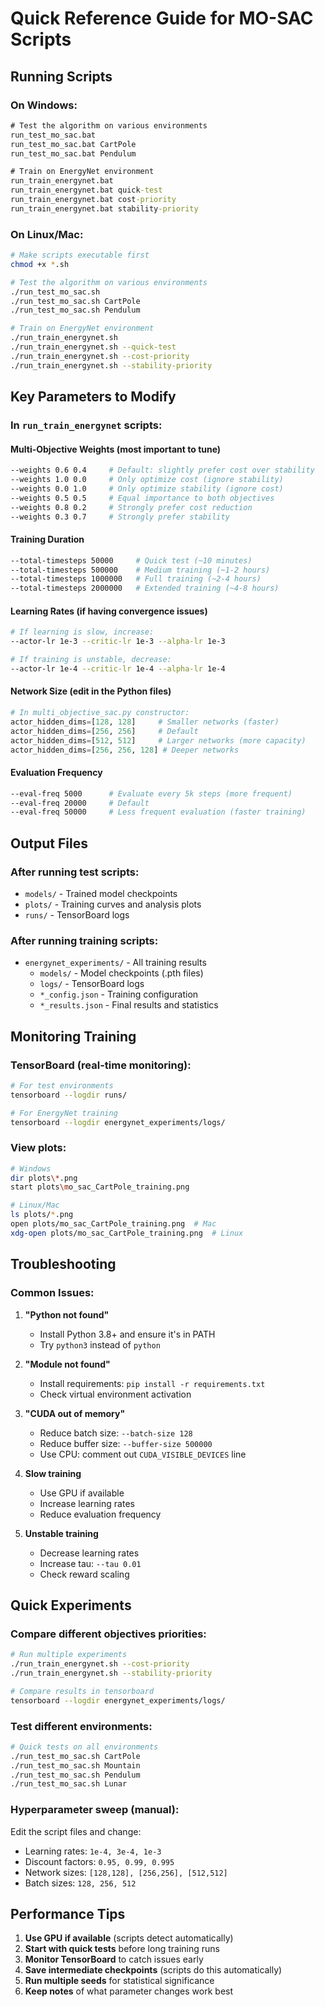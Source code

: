 # Quick Reference Guide for MO-SAC Scripts

## Running Scripts

### On Windows:
```cmd
# Test the algorithm on various environments
run_test_mo_sac.bat
run_test_mo_sac.bat CartPole
run_test_mo_sac.bat Pendulum

# Train on EnergyNet environment
run_train_energynet.bat
run_train_energynet.bat quick-test
run_train_energynet.bat cost-priority
run_train_energynet.bat stability-priority
```

### On Linux/Mac:
```bash
# Make scripts executable first
chmod +x *.sh

# Test the algorithm on various environments
./run_test_mo_sac.sh
./run_test_mo_sac.sh CartPole
./run_test_mo_sac.sh Pendulum

# Train on EnergyNet environment
./run_train_energynet.sh
./run_train_energynet.sh --quick-test
./run_train_energynet.sh --cost-priority
./run_train_energynet.sh --stability-priority
```

## Key Parameters to Modify

### In `run_train_energynet` scripts:

#### Multi-Objective Weights (most important to tune)
```bash
--weights 0.6 0.4     # Default: slightly prefer cost over stability
--weights 1.0 0.0     # Only optimize cost (ignore stability)
--weights 0.0 1.0     # Only optimize stability (ignore cost)
--weights 0.5 0.5     # Equal importance to both objectives
--weights 0.8 0.2     # Strongly prefer cost reduction
--weights 0.3 0.7     # Strongly prefer stability
```

#### Training Duration
```bash
--total-timesteps 50000     # Quick test (~10 minutes)
--total-timesteps 500000    # Medium training (~1-2 hours)
--total-timesteps 1000000   # Full training (~2-4 hours)
--total-timesteps 2000000   # Extended training (~4-8 hours)
```

#### Learning Rates (if having convergence issues)
```bash
# If learning is slow, increase:
--actor-lr 1e-3 --critic-lr 1e-3 --alpha-lr 1e-3

# If training is unstable, decrease:
--actor-lr 1e-4 --critic-lr 1e-4 --alpha-lr 1e-4
```

#### Network Size (edit in the Python files)
```python
# In multi_objective_sac.py constructor:
actor_hidden_dims=[128, 128]     # Smaller networks (faster)
actor_hidden_dims=[256, 256]     # Default
actor_hidden_dims=[512, 512]     # Larger networks (more capacity)
actor_hidden_dims=[256, 256, 128] # Deeper networks
```

#### Evaluation Frequency
```bash
--eval-freq 5000      # Evaluate every 5k steps (more frequent)
--eval-freq 20000     # Default
--eval-freq 50000     # Less frequent evaluation (faster training)
```

## Output Files

### After running test scripts:
- `models/` - Trained model checkpoints
- `plots/` - Training curves and analysis plots
- `runs/` - TensorBoard logs

### After running training scripts:
- `energynet_experiments/` - All training results
  - `models/` - Model checkpoints (.pth files)
  - `logs/` - TensorBoard logs
  - `*_config.json` - Training configuration
  - `*_results.json` - Final results and statistics

## Monitoring Training

### TensorBoard (real-time monitoring):
```bash
# For test environments
tensorboard --logdir runs/

# For EnergyNet training
tensorboard --logdir energynet_experiments/logs/
```

### View plots:
```bash
# Windows
dir plots\*.png
start plots\mo_sac_CartPole_training.png

# Linux/Mac
ls plots/*.png
open plots/mo_sac_CartPole_training.png  # Mac
xdg-open plots/mo_sac_CartPole_training.png  # Linux
```

## Troubleshooting

### Common Issues:

1. **"Python not found"**
   - Install Python 3.8+ and ensure it's in PATH
   - Try `python3` instead of `python`

2. **"Module not found"**
   - Install requirements: `pip install -r requirements.txt`
   - Check virtual environment activation

3. **"CUDA out of memory"**
   - Reduce batch size: `--batch-size 128`
   - Reduce buffer size: `--buffer-size 500000`
   - Use CPU: comment out `CUDA_VISIBLE_DEVICES` line

4. **Slow training**
   - Use GPU if available
   - Increase learning rates
   - Reduce evaluation frequency

5. **Unstable training**
   - Decrease learning rates
   - Increase tau: `--tau 0.01`
   - Check reward scaling

## Quick Experiments

### Compare different objectives priorities:
```bash
# Run multiple experiments
./run_train_energynet.sh --cost-priority
./run_train_energynet.sh --stability-priority

# Compare results in tensorboard
tensorboard --logdir energynet_experiments/logs/
```

### Test different environments:
```bash
# Quick tests on all environments
./run_test_mo_sac.sh CartPole
./run_test_mo_sac.sh Mountain
./run_test_mo_sac.sh Pendulum
./run_test_mo_sac.sh Lunar
```

### Hyperparameter sweep (manual):
Edit the script files and change:
- Learning rates: `1e-4, 3e-4, 1e-3`
- Discount factors: `0.95, 0.99, 0.995`
- Network sizes: `[128,128], [256,256], [512,512]`
- Batch sizes: `128, 256, 512`

## Performance Tips

1. **Use GPU if available** (scripts detect automatically)
2. **Start with quick tests** before long training runs
3. **Monitor TensorBoard** to catch issues early
4. **Save intermediate checkpoints** (scripts do this automatically)
5. **Run multiple seeds** for statistical significance
6. **Keep notes** of what parameter changes work best
